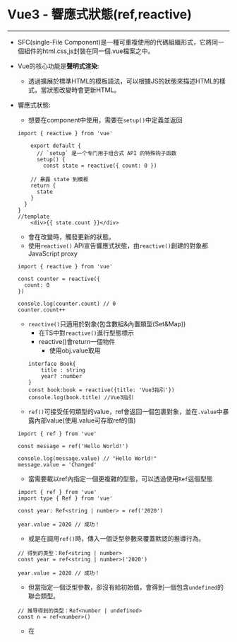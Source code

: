 # Vue3 - 響應式狀態(ref,reactive)
---
- SFC(single-File Component)是一種可重複使用的代碼組織形式，它將同一個組件的html.css,js封裝在同一個.vue檔案之中。
- Vue的核心功能是**聲明式渲染**:
    - 透過擴展於標準HTML的模板語法，可以根據JS的狀態來描述HTML的樣式，當狀態改變時會更新HTML。
- 響應式狀態:
    - 想要在component中使用，需要在```setup()```中定義並返回
    ```
    import { reactive } from 'vue'

        export default {
          // `setup` 是一个专门用于组合式 API 的特殊钩子函数
          setup() {
            const state = reactive({ count: 0 })

        // 暴露 state 到模板
        return {
          state
        }
      }
    }
    //template
        <div>{{ state.count }}</div>
    ```
    - 會在改變時，觸發更新的狀態。
    - 使用```reactive()``` API宣告響應式狀態，由```reactive()```創建的對象都JavaScript proxy
    ```
    import { reactive } from 'vue'
    
    const counter = reactive({
      count: 0
    })

    console.log(counter.count) // 0
    counter.count++
    ```
    - ```reactive()```只適用於對象(包含數組&內置類型(Set&Map))
        - 在TS中對```reactive()```進行型態標示
        - reactive()會return一個物件
            - 使用obj.value取用
        ```
        interface Book{
            title : string
            year? :number
        }
        const book:book = reactive({title: 'Vue3指引'})
        console.log(book.title) //Vue3指引
        ```
    - ```ref()```可接受任何類型的value，ref會返回一個包裹對象，並在```.value```中暴露內部value(使用.value可存取ref的值)
    ```
    import { ref } from 'vue'

    const message = ref('Hello World!')

    console.log(message.value) // "Hello World!"
    message.value = 'Changed'
    ```
    - 當需要載以ref內指定一個更複雜的型態，可以透過使用```Ref```這個型態
    ```
    import { ref } from 'vue'
    import type { Ref } from 'vue'

    const year: Ref<string | number> = ref('2020')

    year.value = 2020 // 成功！
    ```
    - 或是在調用```ref()```時，傳入一個泛型參數來覆蓋默認的推導行為。
    ```
    // 得到的类型：Ref<string | number>
    const year = ref<string | number>('2020')

    year.value = 2020 // 成功！
    ```
    - 但當指定一個泛型參數，卻沒有給初始值，會得到一個包含```undefined```的聯合類型。
    ```
    // 推导得到的类型：Ref<number | undefined>
    const n = ref<number>()
    ```
    - 在<script setup>中宣告的ref / reactive都可以在template中使用
    ```
    <h1>{{ message }}</h1>
    <p>count is: {{ counter.count }}</p>
    ```
    - 在template中使用ref時，不需要加上```.value```
        - 在template中會自動將ref解包。
    - 雙花括號中不只限於使用標示符、路徑，可以使用任何JS表達式

    ```
    <h1>{{ message.split('').reverse().join('') }}</h1>
    ```
      